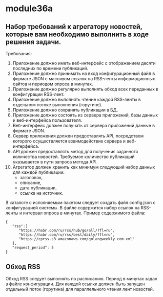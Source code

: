 # module36a

## Набор требований к агрегатору новостей, которые вам необходимо выполнить в ходе решения задачи.

Требования:
1.  Приложение должно иметь веб-интерфейс с отображением десяти последних по времени публикаций.
2.  Приложение должно принимать на вход конфигурационный файл в формате JSON с массивом ссылок на RSS-ленты информационных сайтов и периодом опроса в минутах.
3.  Приложение должно регулярно выполнять обход всех переданных в конфигурации RSS-лент.
4.	Приложение должно выполнять чтение каждой RSS-ленты в отдельном потоке выполнения (горутине).
5.	Приложение должно сохранять публикации в БД.
6.	Приложение должно состоять из сервера приложений, базы данных и веб-интерфейса пользователя.
7.	Веб-интерфейс должен получать от сервера приложений данные в формате JSON.
8.	Сервер приложения должен предоставлять API, посредством которого осуществляется взаимодействие сервера и веб-интерфейса.
9.	API должен предоставлять метод для получения заданного количества новостей. Требуемое количество публикаций указывается в пути запроса метода API.
10. Агрегатор должен хранить как минимум следующий набор данных для каждой публикации:
    -   заголовок,
    -   описание,
    -   дата публикации,
    -   ссылка на источник.

В каталоге с исполняемым пакетом следует создать файл config.json с конфигурацией системы. 
В файле содержится набор ссылок на RSS-ленты и интервал опроса в минутах.
Пример содержимого файла:
```
{
   "rss":[
      "https://habr.com/ru/rss/hub/go/all/?fl=ru",
      "https://habr.com/ru/rss/best/daily/?fl=ru",
      "https://cprss.s3.amazonaws.com/golangweekly.com.xml"
   ],
   "request_period": 5
}
```
## Обход RSS

Обход RSS следует выполнять по расписанию. Период в минутах задан в файле конфигурации. Для каждой ссылки должен быть запущен отдельный поток (горутина) для параллельного чтения лент новостей.
